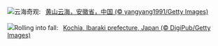 ![](https://www.bing.com/th?id=OHR.Chongyang2024_ZH-CN4180097837_UHD.jpg&w=1000)云海奇观:&nbsp;&ensp;[黄山云海，安徽省，中国 (© yangyang1991/Getty Images)](https://www.bing.com/th?id=OHR.Chongyang2024_ZH-CN4180097837_UHD.jpg)
<br><br/>
![](https://www.bing.com/th?id=OHR.KochiaJapan_EN-US9866955641_UHD.jpg&w=1000)Rolling into fall:&nbsp;&ensp;[Kochia, Ibaraki prefecture, Japan (© DigiPub/Getty Images)](https://www.bing.com/th?id=OHR.KochiaJapan_EN-US9866955641_UHD.jpg)
<br><br/>
